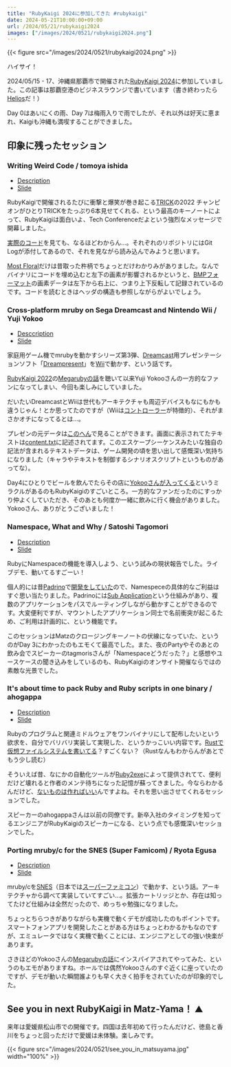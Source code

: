 ```yaml
---
title: "RubyKaigi 2024に参加してきた #rubykaigi"
date: 2024-05-21T10:00:00+09:00
url: /2024/05/21/rubykaigi2024
images: ["/images/2024/0521/rubykaigi2024.png"]
---
```


{{< figure src="/images/2024/0521/rubykaigi2024.png" >}}

ハイサイ！

2024/05/15 - 17、沖縄県那覇市で開催された[RubyKaigi 2024](https://rubykaigi.org/2024/)に参加していました。この記事は那覇空港のビジネスラウンジで書いています（書き終わったら[Helios](https://www.naha-airport.co.jp/news/11734/)だ！）

Day 0はあいにくの雨、Day 7は梅雨入りで雨でしたが、それ以外は好天に恵まれ、Kaigiも沖縄も満喫することができました。

## 印象に残ったセッション

### Writing Weird Code / tomoya ishida

- [Description](https://rubykaigi.org/2024/presentations/tompng.html#day1)
- [Slide](https://drive.google.com/file/d/1Dkx15u_5UAGoFqJHCeAuj2FXS-z_U7EE/view?usp=sharing)

RubyKaigiで開催されるたびに衝撃と爆笑が巻き起こる[TRICK](https://github.com/tric)の2022 チャンピオンがひとりTRICKをたっぷり6本見せてくれる、という最高のキーノートによって、RubyKaigiは面白いよ、Tech Conferenceだよという強烈なメッセージで開幕しました。

[実際のコード](https://github.com/tompng/selftrick2024)を見ても、なるほどわからん…。それぞれのリポジトリにはGit Logが添付してあるので、それを見ながら読み込んでみようと思います。

[Most Floral](https://github.com/tompng/selftrick2024/tree/main/floral)だけは昔取った杵柄でちょっとだけわかりみがありました。なんでバイナリにコードを埋め込むと左下の画素が影響されるかというと、[BMPフォーマット](https://www.setsuki.com/hsp/ext/bmp.htm)の画素データは左下から右上に、つまり上下反転して記録されているのです。コードを読むときはヘッダの構造も参照しながらがよいでしょう。

<!--more-->

### Cross-platform mruby on Sega Dreamcast and Nintendo Wii / Yuji Yokoo

- [Desccription](https://rubykaigi.org/2024/presentations/yujiyokoo.html#day1)
- [Slide](https://github.com/yujiyokoo/dreampresent-wii/releases/tag/RubyKaigi-2024)

家庭用ゲーム機でmrubyを動かすシリーズ第3弾、[Dreamcast](https://www.sega.jp/history/hard/dreamcast/)用プレゼンテーションソフト「[Dreampresent](https://github.com/yujiyokoo/dreampresent)」を[Wii](https://www.nintendo.co.jp/wii/index.html)で動かす、という話です。

[RubyKaigi 2022](https://rubykaigi.org/2022/)の[Megarubyの話](https://rubykaigi.org/2022/presentations/yujiyokoo.html#day3)を聴いて以来Yuji Yokooさんの一方的なファンになってしまい、今回も楽しみにしていました。

だいたいDreamcastとWiiは世代もアーキテクチャも周辺デバイスもなにもかも違うじゃん！とか思ってたのですが（Wiiは[コントローラー](https://www.nintendo.co.jp/wii/controllers/index.html)が特徴的）、それがまさかオチになってるとは…。

プレゼンの元データは[このへん](https://github.com/yujiyokoo/dreampresent-wii/tree/main/romdisk)で見ることができます。画面に表示されてたテキストは[content.txt](https://github.com/yujiyokoo/dreampresent-wii/blob/main/romdisk/content.txt)に記述されてます。このエスケープシーケンスみたいな独自の記法が含まれるテキストデータは、ゲーム開発の頃を思い出して感慨深い気持ちになりました（キャラやテキストを制御するシナリオスクリプトというものがあってな）。

Day4にひとりでビールを飲んでたらその店に[Yokooさんが入ってくる](https://x.com/kwappa/status/1791807863838683532)というミラクルがあるのもRubyKaigiのすごいところ。一方的なファンだったのにすっかり仲よくしていただき、そのあとも何度か一緒に飲みに行く機会がありました。Yokooさん、ありがとうございました！

### Namespace, What and Why / Satoshi Tagomori

- [Description](https://rubykaigi.org/2024/presentations/tagomoris.html#day1)
- [Slide](https://speakerdeck.com/tagomoris/namespace-what-and-why)

RubyにNamespaceの機能を導入しよう、という試みの現状報告でした。ライブデモ、動いてるすごーい！

個人的には昔[Padrino](https://padrinorb.com/)で[開発をしていた](https://speakerdeck.com/kwappa/padrino-in-production)ので、Namespeceの具体的なご利益はすぐ思い当たりました。Padrinoには[Sub Application](https://padrinorb.com/guides/generators/sub-applications/)という仕組みがあり、複数のアプリケーションをパスでルーティングしながら動かすことができるのです。大変便利ですが、マウントしたアプリケーション同士で名前衝突が起こるため、ご利用は計画的に、という機能です。

このセッションはMatzのクロージングキーノートの伏線になっていた、というのがDay 3にわかったのもエモくて最高でした。また、夜のPartyやそのあとの飲み会でスピーカーのtagmorisさんが「Namespaceどうだった？」と感想やユースケースの聞き込みをしているのも、RubyKaigiのオンサイト開催ならではの素敵な光景でした。

### It's about time to pack Ruby and Ruby scripts in one binary / ahogappa

- [Description](https://rubykaigi.org/2024/presentations/ahogappa0613.html#day2)
- [Slide](https://speakerdeck.com/ahogappa0613/its-about-time-to-pack-ruby-and-ruby-scripts-in-one-binary)

Rubyのプログラムと関連ミドルウェアをワンバイナリにして配布したいという欲求を、自分でバリバリ実装して実現した、というかっこいい内容です。[Rustで仮想ファイルシステムを書いてる](https://github.com/ahogappa0613/kompo-vfs/tree/main/kompo-cli)？すごくない？（Rustなんもわからんがあとでもう少し読む）

そういえば昔、なにかの自動化ツールが[Ruby2exe](https://github.com/matti/ruby2exe)によって提供されてて、便利だけど壊れると作者のメンテ待ちになった記憶が蘇ってきました。今ならわかるんだけど、[ないものは作ればいい](https://speakerdeck.com/ahogappa0613/its-about-time-to-pack-ruby-and-ruby-scripts-in-one-binary?slide=19)んですよね。それを思い出させてくれるセッションでした。

スピーカーのahogappaさんは以前の同僚です。新卒入社のタイミングを知ってるエンジニアがRubyKaigiのスピーカーになる、という点でも感慨深いセッションでした。

### Porting mruby/c for the SNES (Super Famicom) / Ryota Egusa

- [Description](https://rubykaigi.org/2024/presentations/gedorinku.html#day3)
- [Slide](https://speakerdeck.com/gedorinku/c-for-the-snes-super-famicom-rubykaigi-2024)

mruby/cを[SNES](https://ja.wikipedia.org/wiki/Super_Nintendo_Entertainment_System)（日本では[スーパーファミコン](https://www.nintendo.co.jp/n02/shvc/index.html)）で動かす、という話。アーキテクチャから調べて実装していてすごい…。拡張カートリッジとか、存在は知ってたけど仕組みは全然だったので、めっちゃ勉強になりました。

ちょっとちらつきがありながらも実機で動くデモが成功したのもポイントです。スマートフォンアプリを開発したことがある方はちょっとわかるかもなのですが、エミュレータではなく実機で動くことには、エンジニアとしての強い快楽があります。

さきほどのYokooさんの[Megarubyの話](https://rubykaigi.org/2022/presentations/yujiyokoo.html#day3)にインスパイアされてやってみた、というのもエモがありますね。ホールでは偶然Yokooさんのすぐ近くに座っていたのですが、デモが動いた瞬間誰よりも早く大きく拍手をされていたのが印象的でした。

## See you in next RubyKaigi in Matz-Yama！ :mountain:

来年は愛媛県松山市での開催です。四国は去年初めて行ったんだけど、徳島と香川をちょっと回っただけで愛媛は未体験。楽しみです。

{{< figure src="/images/2024/0521/see_you_in_matsuyama.jpg" width="100%" >}}


